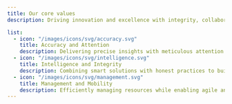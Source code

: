 ```yaml
---
title: Our core values
description: Driving innovation and excellence with integrity, collaboration, and customer-focused solutions for secure, adaptable growth.

list:
  - icon: "/images/icons/svg/accuracy.svg"
    title: Accuracy and Attention
    description: Delivering precise insights with meticulous attention to detail for reliable decision-making.
  - icon: "/images/icons/svg/intelligence.svg"
    title: Intelligence and Integrity
    description: Combining smart solutions with honest practices to build trust and long-term success.
  - icon: "/images/icons/svg/management.svg"
    title: Management and Mobility
    description: Efficiently managing resources while enabling agile and flexible operations.
---
```


